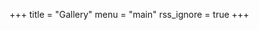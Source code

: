 +++
title = "Gallery"
menu = "main"
rss_ignore = true
+++

<head>
    <meta name="viewport" content="user-scalable=no, width=device-width, initial-scale=1, maximum-scale=1">
    <script type="text/javascript" src="https://cdn.jsdelivr.net/npm/jquery@3.3.1/dist/jquery.min.js"></script>
    <link href="https://cdn.jsdelivr.net/npm/nanogallery2@3/dist/css/nanogallery2.min.css" rel="stylesheet"
        type="text/css">
    <script type="text/javascript"
        src="https://cdn.jsdelivr.net/npm/nanogallery2@3/dist/jquery.nanogallery2.min.js"></script>
</head>

<div id="nanogallery2"
    data-nanogallery2 = '{ 
      "thumbnailWidth":   "auto",
  	  "thumbnailHeight":  400,
      "thumbnailLabel":     { "display": false },
     "galleryMosaic" :   [
          { "c": 1, "r": 1, "w": 2, "h": 2 },
          { "c": 3, "r": 1, "w": 1, "h": 1 },
          { "c": 3, "r": 2, "w": 1, "h": 1 },
          { "c": 1, "r": 3, "w": 1, "h": 1 },
          { "c": 3, "r": 3, "w": 2, "h": 1 }
      ],
      "thumbnailDisplayOutsideScreen": false,
      "thumbnailBorderHorizontal": 0,
      "thumbnailBorderVertical": 0,
      "slideshowDelay": 500,
      "imageTransition": "swipe2"
    }'
  >
      <a href="/images/gallery/2023/42.jpg.webp" data-ngthumb="/images/gallery/2023/42-thumb.jpg.webp"></a>
      <a href="/images/gallery/2023/41.jpg.webp" data-ngthumb="/images/gallery/2023/41-thumb.jpg.webp"></a>
      <a href="/images/gallery/2023/40.jpg.webp" data-ngthumb="/images/gallery/2023/40-thumb.jpg.webp"></a>
      <a href="/images/gallery/2023/39.jpg.webp" data-ngthumb="/images/gallery/2023/39-thumb.jpg.webp"></a>
      <a href="/images/gallery/2023/38.jpg.webp" data-ngthumb="/images/gallery/2023/38-thumb.jpg.webp"></a>
      <a href="/images/gallery/2023/37.jpg.webp" data-ngthumb="/images/gallery/2023/37-thumb.jpg.webp"></a>
      <a href="/images/gallery/2023/36.jpg.webp" data-ngthumb="/images/gallery/2023/36-thumb.jpg.webp"></a>
      <a href="/images/gallery/2023/35.jpg.webp" data-ngthumb="/images/gallery/2023/35-thumb.jpg.webp"></a>
      <a href="/images/gallery/2023/34.jpg.webp" data-ngthumb="/images/gallery/2023/34-thumb.jpg.webp"></a>
      <a href="/images/gallery/2023/33.jpg.webp" data-ngthumb="/images/gallery/2023/33-thumb.jpg.webp"></a>
      <a href="/images/gallery/2023/32.jpg.webp" data-ngthumb="/images/gallery/2023/32-thumb.jpg.webp"></a>
      <a href="/images/gallery/2023/31.jpg.webp" data-ngthumb="/images/gallery/2023/31-thumb.jpg.webp"></a>
      <a href="/images/gallery/2023/30.jpg.webp" data-ngthumb="/images/gallery/2023/30-thumb.jpg.webp"></a>
      <a href="/images/gallery/2023/29.jpg.webp" data-ngthumb="/images/gallery/2023/29-thumb.jpg.webp"></a>
      <a href="/images/gallery/2023/28.jpg.webp" data-ngthumb="/images/gallery/2023/28-thumb.jpg.webp"></a>
      <a href="/images/gallery/2023/27.jpg.webp" data-ngthumb="/images/gallery/2023/27-thumb.jpg.webp"></a>
      <a href="/images/gallery/2023/26.jpg.webp" data-ngthumb="/images/gallery/2023/26-thumb.jpg.webp"></a>
      <a href="/images/gallery/2023/24.jpg.webp" data-ngthumb="/images/gallery/2023/24-thumb.jpg.webp"></a>
      <a href="/images/gallery/2023/25.jpg.webp" data-ngthumb="/images/gallery/2023/25-thumb.jpg.webp"></a>
      <a href="/images/gallery/2023/9.jpg.webp" data-ngthumb="/images/gallery/2023/9-thumb.jpg.webp"></a>
      <a href="/images/gallery/2023/8.jpg.webp" data-ngthumb="/images/gallery/2023/8-thumb.jpg.webp"></a>
      <a href="/images/gallery/2023/7.jpg.webp" data-ngthumb="/images/gallery/2023/7-thumb.jpg.webp"></a>
      <a href="/images/gallery/2023/6.jpg.webp" data-ngthumb="/images/gallery/2023/6-thumb.jpg.webp"></a>
      <a href="/images/gallery/2023/5.jpg.webp" data-ngthumb="/images/gallery/2023/5-thumb.jpg.webp"></a>
      <a href="/images/gallery/2023/4.jpg.webp" data-ngthumb="/images/gallery/2023/4-thumb.jpg.webp"></a>
      <a href="/images/gallery/2023/3.jpg.webp" data-ngthumb="/images/gallery/2023/3-thumb.jpg.webp"></a>
      <a href="/images/gallery/2023/2.jpg.webp" data-ngthumb="/images/gallery/2023/2-thumb.jpg.webp"></a>
      <a href="/images/gallery/2023/1.jpg.webp" data-ngthumb="/images/gallery/2023/1-thumb.jpg.webp"></a>
      <a href="/images/gallery/2023/10.jpg.webp" data-ngthumb="/images/gallery/2023/10-thumb.jpg.webp"></a>
      <a href="/images/gallery/2023/11.jpg.webp" data-ngthumb="/images/gallery/2023/11-thumb.jpg.webp"></a>
      <a href="/images/gallery/2023/12.jpg.webp" data-ngthumb="/images/gallery/2023/12-thumb.jpg.webp"></a>
      <a href="/images/gallery/2023/13.jpg.webp" data-ngthumb="/images/gallery/2023/13-thumb.jpg.webp"></a>
      <a href="/images/gallery/2023/14.jpg.webp" data-ngthumb="/images/gallery/2023/14-thumb.jpg.webp"></a>
      <a href="/images/gallery/2023/15.jpg.webp" data-ngthumb="/images/gallery/2023/15-thumb.jpg.webp"></a>
      <a href="/images/gallery/2023/16.jpg.webp" data-ngthumb="/images/gallery/2023/16-thumb.jpg.webp"></a>
      <a href="/images/gallery/2023/17.jpg.webp" data-ngthumb="/images/gallery/2023/17-thumb.jpg.webp"></a>
      <a href="/images/gallery/2023/18.jpg.webp" data-ngthumb="/images/gallery/2023/18-thumb.jpg.webp"></a>
      <a href="/images/gallery/2023/19.jpg.webp" data-ngthumb="/images/gallery/2023/19-thumb.jpg.webp"></a>
      <a href="/images/gallery/2023/20.jpg.webp" data-ngthumb="/images/gallery/2023/20-thumb.jpg.webp"></a>
      <a href="/images/gallery/2023/21.jpg.webp" data-ngthumb="/images/gallery/2023/21-thumb.jpg.webp"></a>
      <a href="/images/gallery/2023/22.jpg.webp" data-ngthumb="/images/gallery/2023/22-thumb.jpg.webp"></a>
      <a href="/images/gallery/2023/23.jpg.webp" data-ngthumb="/images/gallery/2023/23-thumb.jpg.webp"></a>
      <a href="/images/gallery/2021/1.jpg.webp" data-ngthumb="/images/gallery/2021/1-thumb.jpg.webp"></a>
      <a href="/images/gallery/2021/2.jpg.webp" data-ngthumb="/images/gallery/2021/2-thumb.jpg.webp"></a>
      <a href="/images/gallery/2021/3.jpg.webp" data-ngthumb="/images/gallery/2021/3-thumb.jpg.webp"></a>
      <a href="/images/gallery/2021/4.jpg.webp" data-ngthumb="/images/gallery/2021/4-thumb.jpg.webp"></a>
      <a href="/images/gallery/2021/5.jpg.webp" data-ngthumb="/images/gallery/2021/5-thumb.jpg.webp"></a>
      <a href="/images/gallery/2020/1.jpg.webp" data-ngthumb="/images/gallery/2020/1-thumb.jpg.webp"></a>
      <a href="/images/gallery/2020/2.jpg.webp" data-ngthumb="/images/gallery/2020/2-thumb.jpg.webp"></a>
      <a href="/images/gallery/2020/3.jpg.webp" data-ngthumb="/images/gallery/2020/3-thumb.jpg.webp"></a>
      <a href="/images/gallery/2020/4.jpg.webp" data-ngthumb="/images/gallery/2020/4-thumb.jpg.webp"></a>
      <a href="/images/gallery/2020/5.jpg.webp" data-ngthumb="/images/gallery/2020/5-thumb.jpg.webp"></a>
      <a href="/images/gallery/2020/6.jpg.webp" data-ngthumb="/images/gallery/2020/6-thumb.jpg.webp"></a>
      <a href="/images/gallery/2020/7.jpg.webp" data-ngthumb="/images/gallery/2020/7-thumb.jpg.webp"></a>
      <a href="/images/gallery/2020/8.jpg.webp" data-ngthumb="/images/gallery/2020/8-thumb.jpg.webp"></a>
</div>

